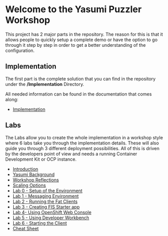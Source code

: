 # Welcome to the Yasumi Puzzler Workshop

This project has 2 major parts in the repository. The reason for this is that it allows people to quickly setup a complete demo or have the option to go through it step by step in order to get a better understanding of the configuration.

## Implementation

The first part is the complete solution that you can find in the repository under the **/Implementation** Directory.

All needed information can be found in the documentation that comes along:

* [Implementation](/docs/Implementation/README.md "Implementation Documentation")

## Labs

The Labs allow you to create the whole implementation in a workshop style where 6 labs take you through the implementation details. These will also guide you through 3 different deployment possibilities. All of this is driven by the developers point of view and needs a running Container Development Kit or OCP instance.

* [Introduction](/docs/Labs/README.md "Introduction")
* [Yasumi Background](/docs/Labs/introduction.md)
* [Workshop Reflections](/docs/Labs/workshop-reflections.md)
* [Scaling Options](/docs/Labs/yasumi-applications.md)
* [Lab 0 - Setup of the Environment](/docs/Labs/lab-0-setup-of-the-environment.md)
* [Lab 1 - Messaging Environment](/docs/Labs/lab-1-messaging-envrionment.md)
* [Lab 2 - Running the Fat Clients](/docs/Labs/lab-2-running-the-fat-clients.md)
* [Lab 3 - Creating FIS Starter app](/docs/Labs/lab-3-creating-fis-starter-app.md)
* [Lab 4-  Using OpenShift Web Console](/docs/Labs/lab4-addpuzzleboxthroughopenshift.md)
* [Lab 5 - Using Developer Workbench](/docs/Labs/lab5-usingdeveloperworkbench.md)
* [Lab 6 - Starting the Client](/docs/Labs/lab-6-starting-the-client.md)
* [Cheat Sheet](/docs/Labs/cheat-sheet.md)



